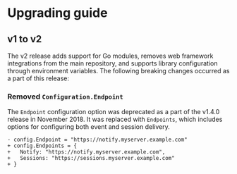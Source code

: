 # Upgrading guide

## v1 to v2

The v2 release adds support for Go modules, removes web framework
integrations from the main repository, and supports library configuration
through environment variables. The following breaking changes occurred as a part
of this release:

### Removed `Configuration.Endpoint`

The `Endpoint` configuration option was deprecated as a part of the v1.4.0
release in November 2018. It was replaced with `Endpoints`, which includes
options for configuring both event and session delivery.

```diff+go
- config.Endpoint = "https://notify.myserver.example.com"
+ config.Endpoints = {
+ 	Notify: "https://notify.myserver.example.com",
+ 	Sessions: "https://sessions.myserver.example.com"
+ }
```
